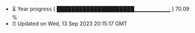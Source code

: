 - ⏳ Year progress { █████████████████████▁▁▁▁▁▁▁▁▁ } 70.09 %
- ⏰ Updated on Wed, 13 Sep 2023 20:15:17 GMT


